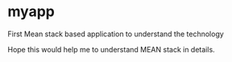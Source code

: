 # myapp
First Mean stack based application to understand the technology

Hope this would help me to understand MEAN stack in details.
